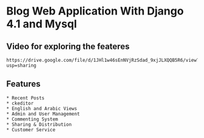 # Blog Web Application With Django 4.1 and Mysql

## Video for exploring the feateres

    https://drive.google.com/file/d/1JHl1w46sEnNVjRzSdad_9xjJLXQQB5R6/view?usp=sharing

## Features

    * Recent Posts
    * ckeditor
    * English and Arabic Views
    * Admin and User Management
    * Commenting System
    * Sharing & Distribution
    * Customer Service
